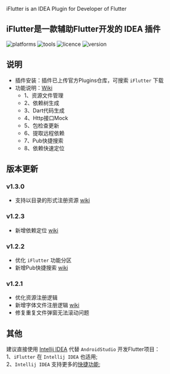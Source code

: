 <!-- Plugin description -->
iFlutter is an IDEA Plugin for Developer of Flutter
<!-- Plugin description end -->

## iFlutter是一款辅助Flutter开发的 IDEA 插件

![platforms](https://img.shields.io/badge/platforms-macos%20%7C%20windows%20%7C%20linux-blue) ![tools](https://img.shields.io/badge/idea-intellij_IDEA%20%7C%20AndroidStudio-blue) ![licence](https://img.shields.io/badge/licence-MIT-blue) ![version](https://img.shields.io/badge/version-v1.3.0-blue)

## 说明
- 插件安装：插件已上传官方Plugins仓库，可搜索 `iFlutter` 下载
- 功能说明：[Wiki](https://github.com/YangLang116/iFlutter/wiki)
  - 1、资源文件管理
  - 2、依赖树生成
  - 3、Dart代码生成
  - 4、Http接口Mock
  - 5、包检查更新
  - 6、提取远程依赖
  - 7、Pub快捷搜索
  - 8、依赖快速定位

## 版本更新
### v1.3.0
- 支持以目录的形式注册资源 [wiki](https://github.com/YangLang116/iFlutter/wiki/1%E3%80%81%E8%B5%84%E6%BA%90%E6%96%87%E4%BB%B6%E7%AE%A1%E7%90%86#%E6%B3%A8%E5%86%8C%E8%B5%84%E6%BA%90%E7%9B%AE%E5%BD%95)

### v1.2.3
- 新增依赖定位 [wiki](https://github.com/YangLang116/iFlutter/wiki/8%E3%80%81%E4%BE%9D%E8%B5%96%E5%BF%AB%E9%80%9F%E5%AE%9A%E4%BD%8D)

### v1.2.2
- 优化 `iFlutter` 功能分区
- 新增Pub快捷搜索 [wiki](https://github.com/YangLang116/iFlutter/wiki/7%E3%80%81Pub%E5%BF%AB%E6%8D%B7%E6%90%9C%E7%B4%A2)

### v1.2.1
- 优化资源注册逻辑
- 新增字体文件注册逻辑 [wiki](https://github.com/YangLang116/iFlutter/wiki/1%E3%80%81%E8%B5%84%E6%BA%90%E6%96%87%E4%BB%B6%E7%AE%A1%E7%90%86#%E6%B3%A8%E5%86%8C%E5%AD%97%E4%BD%93)
- 修复重复文件弹窗无法滚动问题
  
## 其他
建议直接使用 [Intellij IDEA](https://www.jetbrains.com/idea/) 代替 `AndroidStudio` 开发Flutter项目：  
1、`iFlutter` 在 `Intellij IDEA` 也适用;  
2、`Intellij IDEA` 支持更多的[快捷功能](https://medium.com/flutter-community/flutter-ide-shortcuts-for-faster-development-2ef45c51085b);
